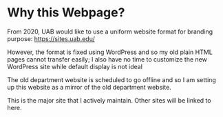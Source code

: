 # Why this Webpage?

From 2020, UAB would like to use a uniform website format for branding purpose: https://sites.uab.edu/

However, the format is fixed using WordPress and so my old plain HTML pages cannot transfer easily; I also have no time to customize the new WordPress site while default display is not ideal

The old department website is scheduled to go offline and so I am setting up this website as a mirror of the old department website.

This is the major site that I actively maintain. Other sites will be linked to here.
